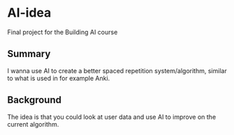 # AI-idea
Final project for the Building AI course

## Summary
I wanna use AI to create a better spaced repetition system/algorithm, similar to what is used in for example Anki.


## Background
The idea is that you could look at user data and use AI to improve on the current algorithm.


